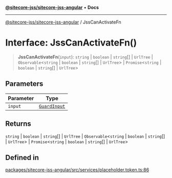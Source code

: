 [**@sitecore-jss/sitecore-jss-angular**](../README.md) • **Docs**

***

[@sitecore-jss/sitecore-jss-angular](../README.md) / JssCanActivateFn

# Interface: JssCanActivateFn()

> **JssCanActivateFn**(`input`): `string` \| `boolean` \| `string`[] \| `UrlTree` \| `Observable`\<`string` \| `boolean` \| `string`[] \| `UrlTree`\> \| `Promise`\<`string` \| `boolean` \| `string`[] \| `UrlTree`\>

## Parameters

| Parameter | Type |
| ------ | ------ |
| `input` | [`GuardInput`](GuardInput.md) |

## Returns

`string` \| `boolean` \| `string`[] \| `UrlTree` \| `Observable`\<`string` \| `boolean` \| `string`[] \| `UrlTree`\> \| `Promise`\<`string` \| `boolean` \| `string`[] \| `UrlTree`\>

## Defined in

[packages/sitecore-jss-angular/src/services/placeholder.token.ts:86](https://github.com/Sitecore/jss/blob/2c037b1db9e09367420bc13389995d0890265712/packages/sitecore-jss-angular/src/services/placeholder.token.ts#L86)
